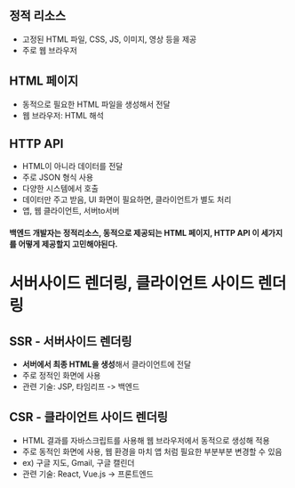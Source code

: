 ## 정적 리소스

- 고정된 HTML 파일, CSS, JS, 이미지, 영상 등을 제공
- 주로 웹 브라우저



## HTML 페이지

- 동적으로 필요한 HTML 파일을 생성해서 전달
- 웹 브라우저: HTML 해석

## HTTP API
- HTML이 아니라 데이터를 전달
- 주로 JSON 형식 사용
- 다양한 시스템에서 호출
- 데이터만 주고 받음, UI 화면이 필요하면, 클라이언트가 별도 처리
- 앱, 웹 클라이언트, 서버to서버

#### 백엔드 개발자는 정적리소스, 동적으로 제공되는 HTML 페이지, HTTP API 이 세가지를 어떻게 제공할지 고민해야된다.



# 서버사이드 렌더링, 클라이언트 사이드 렌더링

## SSR - 서버사이드 렌더링 

- **서버에서 최종 HTML을 생성**해서 클라이언트에 전달
- 주로 정적인 화면에 사용
- 관련 기술: JSP, 타임리프 -> 백엔드

## CSR - 클라이언트 사이드 렌더링

- HTML 결과를 자바스크립트를 사용해 웹 브라우저에서 동적으로 생성해 적용
- 주로 동적인 화면에 사용, 웹 환경을 마치 앱 처럼 필요한 부분부분 변경할 수 있음
- ex) 구글 지도, Gmail, 구글 캘린더
- 관련 기술: React, Vue.js -> 프론트엔드
